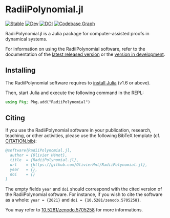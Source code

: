# RadiiPolynomial.jl

[![Stable](https://img.shields.io/badge/docs-stable-blue.svg)](https://OlivierHnt.github.io/RadiiPolynomial.jl/stable)
[![Dev](https://img.shields.io/badge/docs-dev-blue.svg)](https://OlivierHnt.github.io/RadiiPolynomial.jl/dev)
[![DOI](https://zenodo.org/badge/DOI/10.5281/zenodo.5705258.svg)](https://doi.org/10.5281/zenodo.5705258)
[![Codebase Graph](https://img.shields.io/badge/codebase-graph-yellow.svg)](https://octo-repo-visualization.vercel.app/?repo=OlivierHnt%2FRadiiPolynomial.jl)

RadiiPolynomial.jl is a Julia package for computer-assisted proofs in dynamical systems.

For information on using the RadiiPolynomial software, refer to the documentation of the [latest released version](https://OlivierHnt.github.io/RadiiPolynomial.jl/stable) or the [version in development](https://OlivierHnt.github.io/RadiiPolynomial.jl/dev).

## Installing

The RadiiPolynomial software requires to [install Julia](https://julialang.org/downloads/) (v1.6 or above).

Then, start Julia and execute the following command in the REPL:

```julia
using Pkg; Pkg.add("RadiiPolynomial")
```

## Citing

If you use the RadiiPolynomial software in your publication, research, teaching, or other activities, please use the following BibTeX template (cf. [CITATION.bib](https://github.com/OlivierHnt/RadiiPolynomial.jl/blob/main/CITATION.bib)):

```bibtex
@software{RadiiPolynomial.jl,
  author = {Olivier Hénot},
  title  = {RadiiPolynomial.jl},
  url    = {https://github.com/OlivierHnt/RadiiPolynomial.jl},
  year   = {},
  doi    = {}
}
```

The empty fields `year` and `doi` should correspond with the cited version of the RadiiPolynomial software. For instance, if you wish to cite the software as a whole: `year = {2021}` and `doi = {10.5281/zenodo.5705258}`.

You may refer to [10.5281/zenodo.5705258](https://doi.org/10.5281/zenodo.5705258) for more informations.
